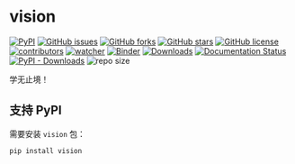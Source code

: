 # vision

[![PyPI][pypi-badge]][pypi-link]
[![GitHub issues][issue-badge]][issue-link]
[![GitHub forks][fork-badge]][fork-link]
[![GitHub stars][star-badge]][star-link]
[![GitHub license][license-badge]][license-link]
[![contributors][contributor-badge]][contributor-link]
[![watcher][watcher-badge]][watcher-link]
[![Binder][binder-badge]][binder-link]
[![Downloads][download-badge]][download-link]
[![Documentation Status][status-badge]][status-link]
[![PyPI - Downloads][install-badge]][install-link]
![repo size](https://img.shields.io/github/repo-size/xinetzone/vision.svg)


学无止境！

[pypi-badge]: https://img.shields.io/pypi/v/visionz.svg
[pypi-link]: https://pypi.org/project/visionz/
[issue-badge]: https://img.shields.io/github/issues/xinetzone/vision
[issue-link]: https://github.com/xinetzone/vision/issues
[fork-badge]: https://img.shields.io/github/forks/xinetzone/vision
[fork-link]: https://github.com/xinetzone/vision/network
[star-badge]: https://img.shields.io/github/stars/xinetzone/vision
[star-link]: https://github.com/xinetzone/vision/stargazers
[license-badge]: https://img.shields.io/github/license/xinetzone/vision
[license-link]: https://github.com/xinetzone/vision/LICENSE
[contributor-badge]: https://img.shields.io/github/contributors/xinetzone/vision
[contributor-link]: https://github.com/xinetzone/vision/contributors
[watcher-badge]: https://img.shields.io/github/watchers/xinetzone/vision
[watcher-link]: https://github.com/xinetzone/vision/watchers
[binder-badge]: https://mybinder.org/badge_logo.svg
[binder-link]: https://mybinder.org/v2/gh/xinetzone/vision/main
[install-badge]: https://img.shields.io/pypi/dw/visionz?label=pypi%20installs
[install-link]: https://pypistats.org/packages/visionz
[status-badge]: https://readthedocs.org/projects/vision/badge/?version=latest
[status-link]: https://vision.readthedocs.io/zh/latest/?badge=latest
[download-badge]: https://pepy.tech/badge/visionz
[download-link]: https://pepy.tech/project/visionz

## 支持 PyPI

需要安装 `vision` 包：

```shell
pip install vision
```
